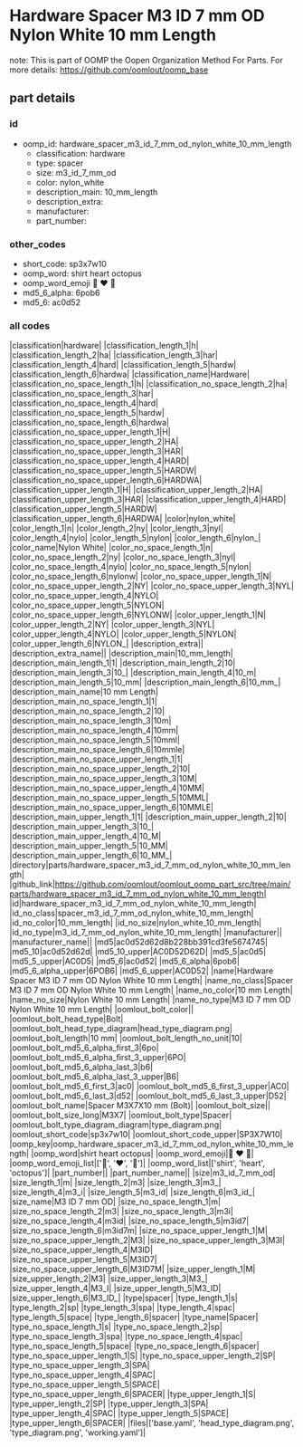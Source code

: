 # Hardware Spacer M3 ID 7 mm OD Nylon White 10 mm Length  

note: This is part of OOMP the Oopen Organization Method For Parts. For more details: https://github.com/oomlout/oomp_base

##  part details





### id
* oomp_id: hardware_spacer_m3_id_7_mm_od_nylon_white_10_mm_length
  * classification: hardware
  * type: spacer
  * size: m3_id_7_mm_od
  * color: nylon_white
  * description_main: 10_mm_length
  * description_extra: 
  * manufacturer: 
  * part_number: 

### other_codes
* short_code: sp3x7w10
* oomp_word: shirt heart octopus
* oomp_word_emoji :shirt: :heart: :octopus:
* md5_6_alpha: 6pob6
* md5_6: ac0d52

### all codes 
|classification|hardware|
|classification_length_1|h|
|classification_length_2|ha|
|classification_length_3|har|
|classification_length_4|hard|
|classification_length_5|hardw|
|classification_length_6|hardwa|
|classification_name|Hardware|
|classification_no_space_length_1|h|
|classification_no_space_length_2|ha|
|classification_no_space_length_3|har|
|classification_no_space_length_4|hard|
|classification_no_space_length_5|hardw|
|classification_no_space_length_6|hardwa|
|classification_no_space_upper_length_1|H|
|classification_no_space_upper_length_2|HA|
|classification_no_space_upper_length_3|HAR|
|classification_no_space_upper_length_4|HARD|
|classification_no_space_upper_length_5|HARDW|
|classification_no_space_upper_length_6|HARDWA|
|classification_upper_length_1|H|
|classification_upper_length_2|HA|
|classification_upper_length_3|HAR|
|classification_upper_length_4|HARD|
|classification_upper_length_5|HARDW|
|classification_upper_length_6|HARDWA|
|color|nylon_white|
|color_length_1|n|
|color_length_2|ny|
|color_length_3|nyl|
|color_length_4|nylo|
|color_length_5|nylon|
|color_length_6|nylon_|
|color_name|Nylon White|
|color_no_space_length_1|n|
|color_no_space_length_2|ny|
|color_no_space_length_3|nyl|
|color_no_space_length_4|nylo|
|color_no_space_length_5|nylon|
|color_no_space_length_6|nylonw|
|color_no_space_upper_length_1|N|
|color_no_space_upper_length_2|NY|
|color_no_space_upper_length_3|NYL|
|color_no_space_upper_length_4|NYLO|
|color_no_space_upper_length_5|NYLON|
|color_no_space_upper_length_6|NYLONW|
|color_upper_length_1|N|
|color_upper_length_2|NY|
|color_upper_length_3|NYL|
|color_upper_length_4|NYLO|
|color_upper_length_5|NYLON|
|color_upper_length_6|NYLON_|
|description_extra||
|description_extra_name||
|description_main|10_mm_length|
|description_main_length_1|1|
|description_main_length_2|10|
|description_main_length_3|10_|
|description_main_length_4|10_m|
|description_main_length_5|10_mm|
|description_main_length_6|10_mm_|
|description_main_name|10 mm Length|
|description_main_no_space_length_1|1|
|description_main_no_space_length_2|10|
|description_main_no_space_length_3|10m|
|description_main_no_space_length_4|10mm|
|description_main_no_space_length_5|10mml|
|description_main_no_space_length_6|10mmle|
|description_main_no_space_upper_length_1|1|
|description_main_no_space_upper_length_2|10|
|description_main_no_space_upper_length_3|10M|
|description_main_no_space_upper_length_4|10MM|
|description_main_no_space_upper_length_5|10MML|
|description_main_no_space_upper_length_6|10MMLE|
|description_main_upper_length_1|1|
|description_main_upper_length_2|10|
|description_main_upper_length_3|10_|
|description_main_upper_length_4|10_M|
|description_main_upper_length_5|10_MM|
|description_main_upper_length_6|10_MM_|
|directory|parts/hardware_spacer_m3_id_7_mm_od_nylon_white_10_mm_length|
|github_link|https://github.com/oomlout/oomlout_oomp_part_src/tree/main/parts/hardware_spacer_m3_id_7_mm_od_nylon_white_10_mm_length|
|id|hardware_spacer_m3_id_7_mm_od_nylon_white_10_mm_length|
|id_no_class|spacer_m3_id_7_mm_od_nylon_white_10_mm_length|
|id_no_color|10_mm_length|
|id_no_size|nylon_white_10_mm_length|
|id_no_type|m3_id_7_mm_od_nylon_white_10_mm_length|
|manufacturer||
|manufacturer_name||
|md5|ac0d52d62d8b228bb391cd3fe5674745|
|md5_10|ac0d52d62d|
|md5_10_upper|AC0D52D62D|
|md5_5|ac0d5|
|md5_5_upper|AC0D5|
|md5_6|ac0d52|
|md5_6_alpha|6pob6|
|md5_6_alpha_upper|6POB6|
|md5_6_upper|AC0D52|
|name|Hardware Spacer M3 ID 7 mm OD Nylon White 10 mm Length|
|name_no_class|Spacer M3 ID 7 mm OD Nylon White 10 mm Length|
|name_no_color|10 mm Length|
|name_no_size|Nylon White 10 mm Length|
|name_no_type|M3 ID 7 mm OD Nylon White 10 mm Length|
|oomlout_bolt_color||
|oomlout_bolt_head_type|Bolt|
|oomlout_bolt_head_type_diagram|head_type_diagram.png|
|oomlout_bolt_length|10 mm|
|oomlout_bolt_length_no_unit|10|
|oomlout_bolt_md5_6_alpha_first_3|6po|
|oomlout_bolt_md5_6_alpha_first_3_upper|6PO|
|oomlout_bolt_md5_6_alpha_last_3|b6|
|oomlout_bolt_md5_6_alpha_last_3_upper|B6|
|oomlout_bolt_md5_6_first_3|ac0|
|oomlout_bolt_md5_6_first_3_upper|AC0|
|oomlout_bolt_md5_6_last_3|d52|
|oomlout_bolt_md5_6_last_3_upper|D52|
|oomlout_bolt_name|Spacer M3X7X10 mm  (Bolt)|
|oomlout_bolt_size||
|oomlout_bolt_size_long|M3X7|
|oomlout_bolt_type|Spacer|
|oomlout_bolt_type_diagram_diagram|type_diagram.png|
|oomlout_short_code|sp3x7w10|
|oomlout_short_code_upper|SP3X7W10|
|oomp_key|oomp_hardware_spacer_m3_id_7_mm_od_nylon_white_10_mm_length|
|oomp_word|shirt heart octopus|
|oomp_word_emoji|:shirt: :heart: :octopus:|
|oomp_word_emoji_list|[':shirt:', ':heart:', ':octopus:']|
|oomp_word_list|['shirt', 'heart', 'octopus']|
|part_number||
|part_number_name||
|size|m3_id_7_mm_od|
|size_length_1|m|
|size_length_2|m3|
|size_length_3|m3_|
|size_length_4|m3_i|
|size_length_5|m3_id|
|size_length_6|m3_id_|
|size_name|M3 ID 7 mm OD|
|size_no_space_length_1|m|
|size_no_space_length_2|m3|
|size_no_space_length_3|m3i|
|size_no_space_length_4|m3id|
|size_no_space_length_5|m3id7|
|size_no_space_length_6|m3id7m|
|size_no_space_upper_length_1|M|
|size_no_space_upper_length_2|M3|
|size_no_space_upper_length_3|M3I|
|size_no_space_upper_length_4|M3ID|
|size_no_space_upper_length_5|M3ID7|
|size_no_space_upper_length_6|M3ID7M|
|size_upper_length_1|M|
|size_upper_length_2|M3|
|size_upper_length_3|M3_|
|size_upper_length_4|M3_I|
|size_upper_length_5|M3_ID|
|size_upper_length_6|M3_ID_|
|type|spacer|
|type_length_1|s|
|type_length_2|sp|
|type_length_3|spa|
|type_length_4|spac|
|type_length_5|space|
|type_length_6|spacer|
|type_name|Spacer|
|type_no_space_length_1|s|
|type_no_space_length_2|sp|
|type_no_space_length_3|spa|
|type_no_space_length_4|spac|
|type_no_space_length_5|space|
|type_no_space_length_6|spacer|
|type_no_space_upper_length_1|S|
|type_no_space_upper_length_2|SP|
|type_no_space_upper_length_3|SPA|
|type_no_space_upper_length_4|SPAC|
|type_no_space_upper_length_5|SPACE|
|type_no_space_upper_length_6|SPACER|
|type_upper_length_1|S|
|type_upper_length_2|SP|
|type_upper_length_3|SPA|
|type_upper_length_4|SPAC|
|type_upper_length_5|SPACE|
|type_upper_length_6|SPACER|
|files|['base.yaml', 'head_type_diagram.png', 'type_diagram.png', 'working.yaml']|
